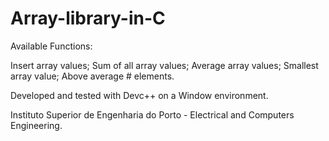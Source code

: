 # Array-library-in-C

Available Functions:

Insert array values;
Sum of all array values;
Average array values;
Smallest array value;
Above average # elements.

Developed and tested with Devc++ on a Window environment.

Instituto Superior de Engenharia do Porto - Electrical and Computers Engineering. 
